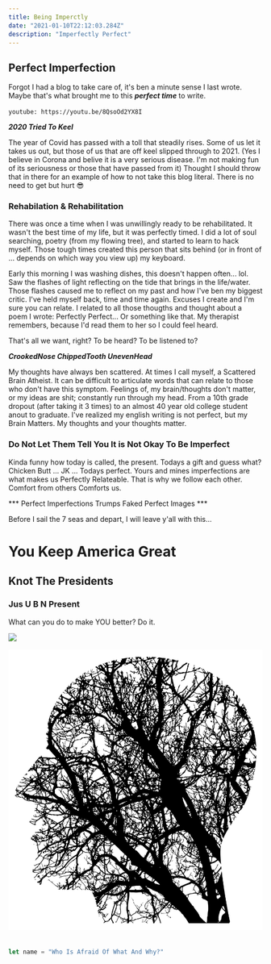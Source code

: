 ```yaml
---
title: Being Imperctly
date: "2021-01-10T22:12:03.284Z"
description: "Imperfectly Perfect"
---
```

## Perfect Imperfection

Forgot I had a blog to take care of, it's ben a minute sense I last wrote. Maybe that's what 
brought me to this ***perfect time*** to write.  

<a name="abcd">`youtube: https://youtu.be/8QsoOd2YX8I`</a>

***2020 Tried To Keel*** 

The year of Covid has passed with a toll that steadily rises. Some of us let it takes us out, but those of us that are off keel
slipped through to 2021. (Yes I believe in Corona and belive it is a very serious disease. I'm not making fun of its seriousness 
or those that have passed from it) Thought I should throw that in there for an example of how to not take this blog literal. There
is no need to get but hurt 😎

### Rehabilation & Rehabilitation
    

There was once a time when I was unwillingly ready to be rehabilitated. It wasn't the best time of my life, but it was perfectly timed. 
I did a lot of soul searching, poetry (from my flowing tree), and started to learn to hack myself. Those tough times created this person that sits behind (or in front of ... depends on which way you view up) my keyboard. 

Early this morning I was washing dishes, this doesn't happen often... lol. Saw the flashes of light reflecting on the tide that brings in the life/water. Those flashes caused me to reflect on my past and how I've ben my biggest critic. I've held myself back, time and time again. Excuses I create
and I'm sure you can relate. I related to all those thougths and thought about a poem I wrote: Perfectly Perfect... Or something like that. My therapist remembers, because I'd read them to her so I could feel heard. 

That's all we want, right? To be heard? To be listened to? 

***CrookedNose ChippedTooth UnevenHead***

My thoughts have always ben scattered. At times I call myself, a Scattered Brain Atheist. It can be difficult to articulate words that can relate to 
those who don't have this symptom. Feelings of, my brain/thoughts don't matter, or my ideas are shit; constantly run through my head. From a 
10th grade dropout (after taking it 3 times) to an almost 40 year old college student anout to graduate. I've realized my english writing is not 
perfect, but my Brain Matters. My thoughts and your thoughts matter. 

### Do Not Let Them Tell You It is Not Okay To Be Imperfect

Kinda funny how today is called, the present. Todays a gift and guess what? Chicken Butt ... JK ... Todays perfect. Yours and mines imperfections
are what makes us Perfectly Relateable. That is why we follow each other. Comfort from others Comforts us.

*** Perfect Imperfections Trumps Faked Perfect Images ***

Before I sail the 7 seas and depart, I will leave y'all with this...

# You Keep America Great
## Knot The Presidents
### Jus U B N Present

What can you do to make YOU better? Do it.

<Image
  src='./sailorwrites.jpg'
/>

![A picture I found on the internet](./connect.svg)

```javascript

let name = "Who Is Afraid Of What And Why?"
```
